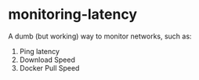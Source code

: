 # monitoring-latency
A dumb (but working) way to monitor networks, such as:

1. Ping latency
2. Download Speed
3. Docker Pull Speed
